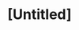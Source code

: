 ---
pid: rs227
title: "[Untitled]"
location_transcription: 
coordinates: "[-75.172052999526, 39.94894718314]"
zipcode: '19104'
gen_neighborhood: West Philadelphia
neighborhood: University City,Belmont,Parkside,Powelton Village
outside_phl: 
age: '44'
age_range: 40-49
instagram: 
image_file_name: rs_227.jpg
proposal_transcription: |-
  Idea:
  Storm king like sculpture garden in the meadow next to //the lifts// house + sedgley woods
topic: Unknown
topic_summary: '0'
type: Garden,Sculpture Statue
keywords_other: the lifts, sedgley woods
credit: Travis Skidmore
image_labels: 
twitter: 
facebook: 
permalink: "/monuments/rs227/"
layout: item-page
---
